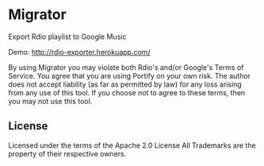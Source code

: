Migrator
===================

Export Rdio playlist to Google Music

Demo: http://rdio-exporter.herokuapp.com/


By using Migrator you may violate both Rdio's and/or Google's Terms of Service. You agree that
you are using Portify on your own risk. The author does not accept liability (as far as permitted by law) for any loss arising from any use of this tool.
If you choose not to agree to these terms, then you may not use this tool.


License
-------

Licensed under the terms of the Apache 2.0 License
All Trademarks are the property of their respective owners.
